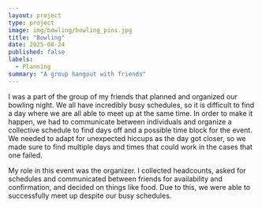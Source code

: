 ```yaml
---
layout: project
type: project
image: img/bowling/bowling_pins.jpg
title: "Bowling"
date: 2025-08-24
published: false
labels:
  - Planning
summary: "A group hangout with friends"
---
```


I was a part of the group of my friends that planned and organized our bowling night. We all have incredibly busy schedules, so it is difficult to find a day where we are all able to meet up at the same time. In order to make it happen, we had to communicate between individuals and organize a collective schedule to find days off and a possible time block for the event. We needed to adapt for unexpected hiccups as the day got closer, so we made sure to find multiple days and times that could work in the cases that one failed. 

My role in this event was the organizer. I collected headcounts, asked for schedules and communicated between friends for availability and confirmation, and decided on things like food. Due to this, we were able to successfully meet up despite our busy schedules.